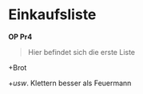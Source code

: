 # Einkaufsliste
**OP Pr4**
>Hier befindet sich die erste Liste

+Brot

+*usw*.
Klettern besser als Feuermann
